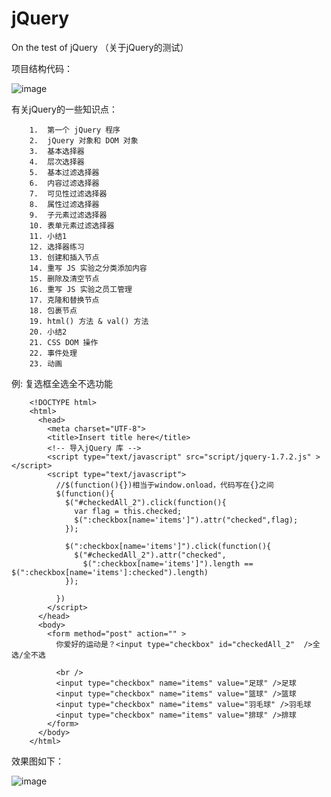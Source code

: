# jQuery
On the test of jQuery （关于jQuery的测试）

项目结构代码：

   ![image](https://github.com/TouchDreamRen/jQuery/raw/master/screenshots/ProjectStructureCode.png)
    
有关jQuery的一些知识点：

        1.  第一个 jQuery 程序
        2.  jQuery 对象和 DOM 对象
        3.  基本选择器
        4.  层次选择器
        5.  基本过滤选择器
        6.  内容过滤选择器
        7.  可见性过滤选择器
        8.  属性过滤选择器
        9.  子元素过滤选择器
        10. 表单元素过滤选择器 
        11. 小结1
        12. 选择器练习
        13. 创建和插入节点
        14. 重写 JS 实验之分类添加内容
        15. 删除及清空节点
        16. 重写 JS 实验之员工管理
        17. 克隆和替换节点
        18. 包裹节点
        19. html() 方法 & val() 方法
        20. 小结2
        21. CSS DOM 操作
        22. 事件处理
        23. 动画  



例: 复选框全选全不选功能

        <!DOCTYPE html>
        <html>
          <head>  
            <meta charset="UTF-8">
            <title>Insert title here</title>
            <!-- 导入jQuery 库 -->
            <script type="text/javascript" src="script/jquery-1.7.2.js" ></script>
            <script type="text/javascript">
              //$(function(){})相当于window.onload，代码写在{}之间	
              $(function(){
                $("#checkedAll_2").click(function(){
                  var flag = this.checked;
                  $(":checkbox[name='items']").attr("checked",flag);
                });

                $(":checkbox[name='items']").click(function(){
                  $("#checkedAll_2").attr("checked",
                    $(":checkbox[name='items']").length == $(":checkbox[name='items']:checked").length)     
                });

              })
            </script>
          </head>
          <body>
            <form method="post" action="" >
              你爱好的运动是？<input type="checkbox" id="checkedAll_2"  />全选/全不选

              <br />
              <input type="checkbox" name="items" value="足球" />足球
              <input type="checkbox" name="items" value="篮球" />篮球
              <input type="checkbox" name="items" value="羽毛球" />羽毛球
              <input type="checkbox" name="items" value="排球" />排球
            </form>
          </body>
        </html>
      
效果图如下：

   ![image](https://github.com/TouchDreamRen/jQuery/raw/master/screenshots/test1.png)

